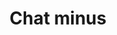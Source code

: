 ---
title: Chat minus
tags: ["chat", "minus", "remove", "delete", "subtract"]
icon: chat-minus
svg: '<svg xmlns="http://www.w3.org/2000/svg" width="24" height="24" fill="none" viewBox="0 0 24 24" stroke-width="1.5" stroke-linecap="round" stroke-linejoin="round" stroke="currentColor"><path d="M9.5 12h5M12 21a9 9 0 1 0-9-9c0 1.44.338 2.8.94 4.007.453.911-.177 2.14-.417 3.037a1.17 1.17 0 0 0 1.433 1.433c.897-.24 2.126-.87 3.037-.416A8.964 8.964 0 0 0 12 21"/></svg>'
---